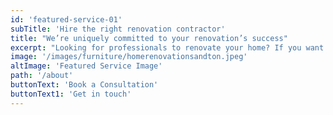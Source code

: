 ```yaml
---
id: 'featured-service-01'
subTitle: 'Hire the right renovation contractor'
title: "We’re uniquely committed to your renovation’s success"
excerpt: "Looking for professionals to renovate your home? If you want renovations completed to the highest standards, our experts at Elengecy Interiors are at your service.Whether you need a complete remodel or just a home update, our team is here to assist initial planning stage to the finishing touches Before leaving you to enjoy your brand new, personalized bathroom.Our experienced professionals will not only prepare the site, but help with design and repairs. We work closely with our clients to ensure that every aspect of the project is completed to their satisfaction . Starting a remodeling project can be daunting, but with our team on your side, the process will be stress-free and enjoyable. We handle all aspects of the project, including design, layout, so you won't have to worry about anything. Waste no time, contact our company and we promise you'll be pleased with the results! Want to learn more about our services, ask questions of the experts, contact us today."
image: '/images/furniture/homerenovationsandton.jpeg'
altImage: 'Featured Service Image'
path: '/about'
buttonText: 'Book a Consultation'
buttonText1: 'Get in touch'
---
```

